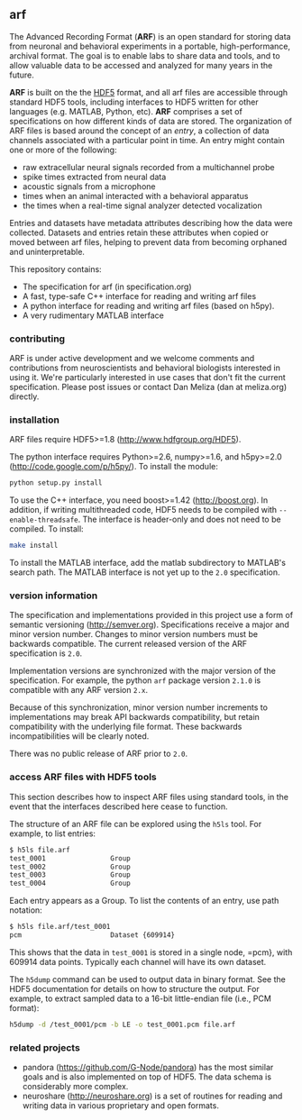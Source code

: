 ## arf

The Advanced Recording Format (**ARF**) is an open standard for storing data from
neuronal and behavioral experiments in a portable, high-performance, archival
format. The goal is to enable labs to share data and tools, and to allow
valuable data to be accessed and analyzed for many years in the future.

**ARF** is built on the the [HDF5](http://www.hdfgroup.org/HDF5/) format, and
all arf files are accessible through standard HDF5 tools, including interfaces
to HDF5 written for other languages (e.g. MATLAB, Python, etc). **ARF**
comprises a set of specifications on how different kinds of data are stored. The
organization of ARF files is based around the concept of an *entry*, a
collection of data channels associated with a particular point in time. An entry
might contain one or more of the following:

-   raw extracellular neural signals recorded from a multichannel probe
-   spike times extracted from neural data
-   acoustic signals from a microphone
-   times when an animal interacted with a behavioral apparatus
-   the times when a real-time signal analyzer detected vocalization

Entries and datasets have metadata attributes describing how the data were
collected. Datasets and entries retain these attributes when copied or moved
between arf files, helping to prevent data from becoming orphaned and
uninterpretable.

This repository contains:

-   The specification for arf (in specification.org)
-   A fast, type-safe C++ interface for reading and writing arf files
-   A python interface for reading and writing arf files (based on h5py).
-   A very rudimentary MATLAB interface

### contributing

ARF is under active development and we welcome comments and contributions from
neuroscientists and behavioral biologists interested in using it. We're
particularly interested in use cases that don't fit the current specification.
Please post issues or contact Dan Meliza (dan at meliza.org) directly.

### installation

ARF files require HDF5>=1.8 (<http://www.hdfgroup.org/HDF5>).

The python interface requires Python>=2.6, numpy>=1.6, and h5py>=2.0
(<http://code.google.com/p/h5py/>). To install the module:

```bash
python setup.py install
```

To use the C++ interface, you need boost>=1.42 (<http://boost.org>). In addition,
if writing multithreaded code, HDF5 needs to be compiled with
`--enable-threadsafe`. The interface is header-only and does not need to be
compiled. To install:

```bash
make install
```

To install the MATLAB interface, add the matlab subdirectory to MATLAB's search
path. The MATLAB interface is not yet up to the `2.0` specification.

### version information

The specification and implementations provided in this project use a form of
semantic versioning (<http://semver.org>). Specifications receive a major and
minor version number. Changes to minor version numbers must be backwards
compatible. The current released version of the ARF specification is `2.0`.

Implementation versions are synchronized with the major version of the specification.
For example, the python `arf` package version `2.1.0` is compatible with any ARF
version `2.x`.

Because of this synchronization, minor version number increments to
implementations may break API backwards compatibility, but retain compatibility
with the underlying file format.  These backwards incompatibilities will be
clearly noted.

There was no public release of ARF prior to `2.0`.

### access ARF files with HDF5 tools

This section describes how to inspect ARF files using standard tools, in the
event that the interfaces described here cease to function.

The structure of an ARF file can be explored using the `h5ls` tool. For example,
to list entries:

```bash
$ h5ls file.arf
test_0001                Group
test_0002                Group
test_0003                Group
test_0004                Group
```

Each entry appears as a Group. To list the contents of an entry, use path
notation:

```bash
$ h5ls file.arf/test_0001
pcm                      Dataset {609914}
```

This shows that the data in `test_0001` is stored in a single node, =pcm}, with
609914 data points. Typically each channel will have its own dataset.

The `h5dump` command can be used to output data in binary format. See the HDF5
documentation for details on how to structure the output. For example, to
extract sampled data to a 16-bit little-endian file (i.e., PCM format):

```bash
h5dump -d /test_0001/pcm -b LE -o test_0001.pcm file.arf
```

### related projects

-   pandora (<https://github.com/G-Node/pandora>) has the most similar goals and
    is also implemented on top of HDF5. The data schema is considerably more complex.
-   neuroshare (<http://neuroshare.org>) is a set of routines for reading and
    writing data in various proprietary and open formats.
